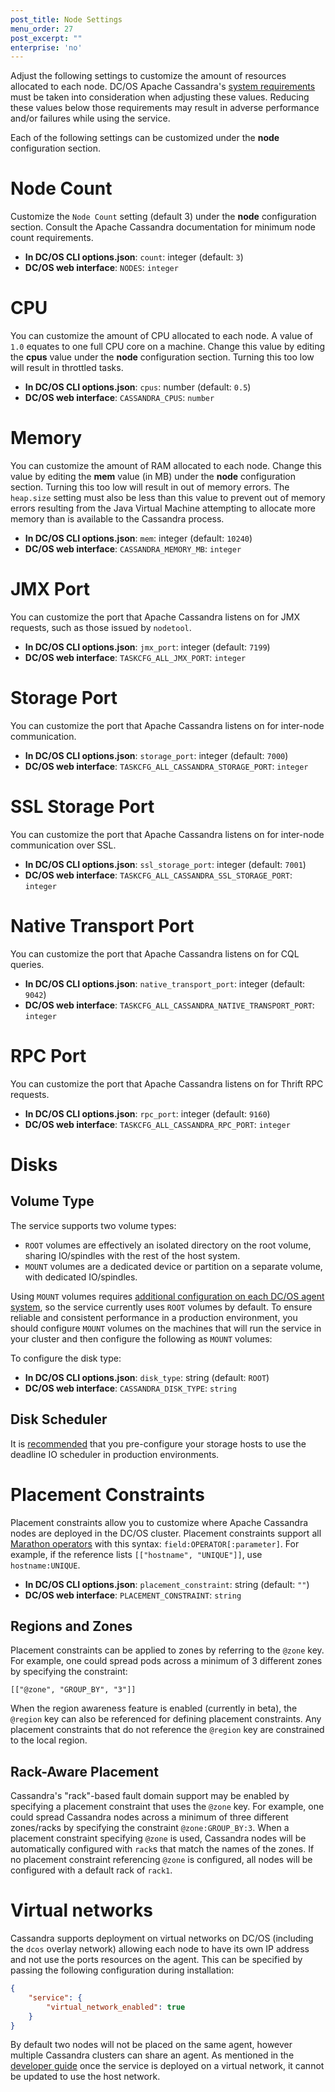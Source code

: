 ```yaml
---
post_title: Node Settings
menu_order: 27
post_excerpt: ""
enterprise: 'no'
---
```


Adjust the following settings to customize the amount of resources allocated to each  node. DC/OS Apache Cassandra's [system requirements](http://cassandra.apache.org/doc/latest/operating/hardware.html) must be taken into consideration when adjusting these values. Reducing these values below those requirements may result in adverse performance and/or failures while using the service.

Each of the following settings can be customized under the **node** configuration section.

# Node Count

Customize the `Node Count` setting (default 3) under the **node** configuration section. Consult the Apache Cassandra documentation for minimum node count requirements.

*   **In DC/OS CLI options.json**: `count`: integer (default: `3`)
*   **DC/OS web interface**: `NODES`: `integer`

# CPU

You can customize the amount of CPU allocated to each node. A value of `1.0` equates to one full CPU core on a machine. Change this value by editing the **cpus** value under the **node** configuration section. Turning this too low will result in throttled tasks.

*   **In DC/OS CLI options.json**: `cpus`: number (default: `0.5`)
*   **DC/OS web interface**: `CASSANDRA_CPUS`: `number`

# Memory

You can customize the amount of RAM allocated to each node. Change this value by editing the **mem** value (in MB) under the **node** configuration section. Turning this too low will result in out of memory errors. The `heap.size` setting must also be less than this value to prevent out of memory errors resulting from the Java Virtual Machine attempting to allocate more memory than is available to the Cassandra process.

*   **In DC/OS CLI options.json**: `mem`: integer (default: `10240`)
*   **DC/OS web interface**: `CASSANDRA_MEMORY_MB`: `integer`

# JMX Port

You can customize the port that Apache Cassandra listens on for JMX requests, such as those issued by `nodetool`.

*   **In DC/OS CLI options.json**: `jmx_port`: integer (default: `7199`)
*   **DC/OS web interface**: `TASKCFG_ALL_JMX_PORT`: `integer`

# Storage Port

You can customize the port that Apache Cassandra listens on for inter-node communication.

*   **In DC/OS CLI options.json**: `storage_port`: integer (default: `7000`)
*   **DC/OS web interface**: `TASKCFG_ALL_CASSANDRA_STORAGE_PORT`: `integer`

# SSL Storage Port

You can customize the port that Apache Cassandra listens on for inter-node communication over SSL.

*   **In DC/OS CLI options.json**: `ssl_storage_port`: integer (default: `7001`)
*   **DC/OS web interface**: `TASKCFG_ALL_CASSANDRA_SSL_STORAGE_PORT`: `integer`

# Native Transport Port

You can customize the port that Apache Cassandra listens on for CQL queries.

*   **In DC/OS CLI options.json**: `native_transport_port`: integer (default: `9042`)
*   **DC/OS web interface**: `TASKCFG_ALL_CASSANDRA_NATIVE_TRANSPORT_PORT`: `integer`

# RPC Port

You can customize the port that Apache Cassandra listens on for Thrift RPC requests.

*   **In DC/OS CLI options.json**: `rpc_port`: integer (default: `9160`)
*   **DC/OS web interface**: `TASKCFG_ALL_CASSANDRA_RPC_PORT`: `integer`

# Disks

## Volume Type

The service supports two volume types:
 - `ROOT` volumes are effectively an isolated directory on the root volume, sharing IO/spindles with the rest of the host system.
 - `MOUNT` volumes are a dedicated device or partition on a separate volume, with dedicated IO/spindles.

Using `MOUNT` volumes requires [additional configuration on each DC/OS agent system](https://docs.mesosphere.com/1.9/storage/mount-disk-resources/), so the service currently uses `ROOT` volumes by default. To ensure reliable and consistent performance in a production environment, you should configure `MOUNT` volumes on the machines that will run the service in your cluster and then configure the following as `MOUNT` volumes:

To configure the disk type:
*   **In DC/OS CLI options.json**: `disk_type`: string (default: `ROOT`)
*   **DC/OS web interface**: `CASSANDRA_DISK_TYPE`: `string`

## Disk Scheduler

It is [recommended](http://docs.datastax.com/en/landing_page/doc/landing_page/recommendedSettings.html#recommendedSettings__optimizing-ssds) that you pre-configure your storage hosts to use the deadline IO scheduler in production environments.

# Placement Constraints

Placement constraints allow you to customize where Apache Cassandra nodes are deployed in the DC/OS cluster. Placement constraints support all [Marathon operators](http://mesosphere.github.io/marathon/docs/constraints.html) with this syntax: `field:OPERATOR[:parameter]`. For example, if the reference lists `[["hostname", "UNIQUE"]]`, use `hostname:UNIQUE`.

*   **In DC/OS CLI options.json**: `placement_constraint`: string (default: `""`)
*   **DC/OS web interface**: `PLACEMENT_CONSTRAINT`: `string`

## Regions and Zones

Placement constraints can be applied to zones by referring to the `@zone` key. For example, one could spread pods across a minimum of 3 different zones by specifying the constraint:
```
[["@zone", "GROUP_BY", "3"]]
```

When the region awareness feature is enabled (currently in beta), the `@region` key can also be referenced for defining placement constraints. Any placement constraints that do not reference the `@region` key are constrained to the local region.

## Rack-Aware Placement

Cassandra's "rack"-based fault domain support may be enabled by specifying a placement constraint that uses the `@zone` key. For example, one could spread Cassandra nodes across a minimum of three different zones/racks by specifying the constraint `@zone:GROUP_BY:3`. When a placement constraint specifying `@zone` is used, Cassandra nodes will be automatically configured with `rack`s that match the names of the zones. If no placement constraint referencing `@zone` is configured, all nodes will be configured with a default rack of `rack1`.

# Virtual networks

Cassandra supports deployment on virtual networks on DC/OS (including the `dcos` overlay network) allowing each node to have its own IP address and not use the ports resources on the agent. This can be specified by passing the following configuration during installation:
```json
{
    "service": {
        "virtual_network_enabled": true
    }
}
```
By default two nodes will not be placed on the same agent, however multiple Cassandra clusters can share an agent. As mentioned in the [developer guide](https://mesosphere.github.io/dcos-commons/developer-guide.html) once the service is deployed on a virtual network, it cannot be updated to use the host network.
